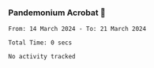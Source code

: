 ### Pandemonium Acrobat 🤸

<!--START_SECTION:waka-->

```all_time
From: 14 March 2024 - To: 21 March 2024

Total Time: 0 secs

No activity tracked
```

<!--END_SECTION:waka-->
